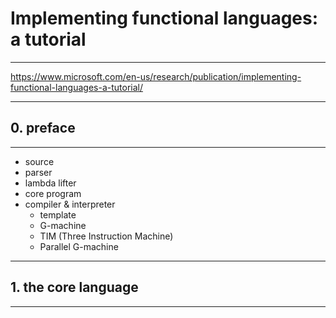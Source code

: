 # Implementing functional languages: a tutorial

---

https://www.microsoft.com/en-us/research/publication/implementing-functional-languages-a-tutorial/

---

## 0. preface

---

- source
- parser
- lambda lifter
- core program
- compiler & interpreter
    - template
    - G-machine
    - TIM (Three Instruction Machine)
    - Parallel G-machine

---

## 1. the core language

---


